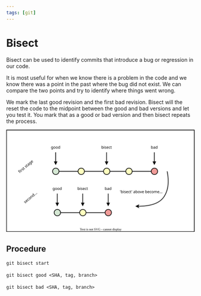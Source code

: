 ```yaml
---
tags: [git]
---
```


# Bisect

Bisect can be used to identify commits that introduce a bug or regression in our
code.

It is most useful for when we know there is a problem in the code and we know
there was a point in the past where the bug did not exist. We can compare the
two points and try to identify where things went wrong.

We mark the last good revision and the first bad revision. Bisect will the reset
the code to the midpoint between the good and bad versions and let you test it.
You mark that as a good or bad version and then bisect repeats the process.

![](/static/git-bisect.svg)

## Procedure

```
git bisect start

git bisect good <SHA, tag, branch>

git bisect bad <SHA, tag, branch>
```
